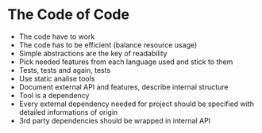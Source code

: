 # The Code of Code
- The code have to work
- The code has to be efficient (balance resource usage)
- Simple abstractions are the key of readability
- Pick needed features from each language used and stick to them
- Tests, tests and again, tests
- Use static analise tools
- Document external API and features, describe internal structure
- Tool is a dependency
- Every external dependency needed for project should be specified with detailed informations of origin
- 3rd party dependencies should be wrapped in internal API
